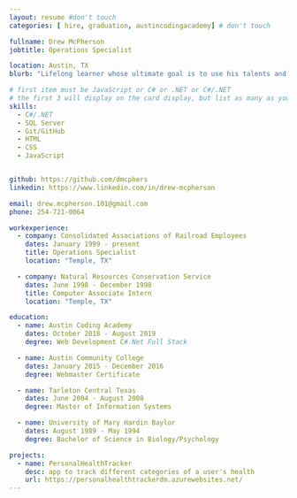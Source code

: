 ```yaml
---
layout: resume #don't touch
categories: [ hire, graduation, austincodingacademy] # don't touch

fullname: Drew McPherson
jobtitle: Operations Specialist

location: Austin, TX
blurb: "Lifelong learner whose ultimate goal is to use his talents and abilities to contribute to society"

# first item must be JavaScript or C# or .NET or C#/.NET
# the first 3 will display on the card display, but list as many as you want, they will be visible on your hire page
skills:
  - C#/.NET
  - SQL Server
  - Git/GitHub
  - HTML
  - CSS
  - JavaScript


github: https://github.com/dmcphers
linkedin: https://www.linkedin.com/in/drew-mcpherson

email: drew.mcpherson.101@gmail.com
phone: 254-721-0064

workexperience:
  - company: Consolidated Associations of Railroad Employees
    dates: January 1999 - present
    title: Operations Specialist
    location: "Temple, TX"

  - company: Natural Resources Conservation Service
    dates: June 1998 - December 1998
    title: Computer Associate Intern
    location: "Temple, TX"

education:
  - name: Austin Coding Academy
    dates: October 2018 - August 2019
    degree: Web Development C#.Net Full Stack

  - name: Austin Community College
    dates: January 2015 - December 2016
    degree: Webmaster Certificate

  - name: Tarleton Central Texas
    dates: June 2004 - August 2008
    degree: Master of Information Systems

  - name: University of Mary Hardin Baylor
    dates: August 1989 - May 1994
    degree: Bachelor of Science in Biology/Psychology

projects:
  - name: PersonalHealthTracker
    desc: app to track different categories of a user's health
    url: https://personalhealthtrackerdm.azurewebsites.net/
---
```

